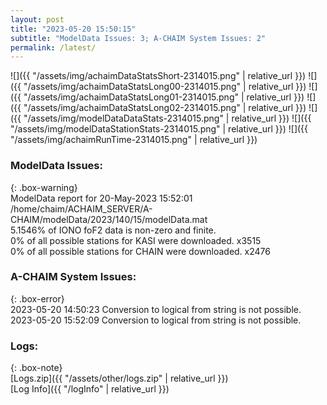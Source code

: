 ```yaml
---
layout: post
title: "2023-05-20 15:50:15"
subtitle: "ModelData Issues: 3; A-CHAIM System Issues: 2"
permalink: /latest/
---
```


![]({{ "/assets/img/achaimDataStatsShort-2314015.png" | relative_url }})
![]({{ "/assets/img/achaimDataStatsLong00-2314015.png" | relative_url }})
![]({{ "/assets/img/achaimDataStatsLong01-2314015.png" | relative_url }})
![]({{ "/assets/img/achaimDataStatsLong02-2314015.png" | relative_url }})
![]({{ "/assets/img/modelDataDataStats-2314015.png" | relative_url }})
![]({{ "/assets/img/modelDataStationStats-2314015.png" | relative_url }})
![]({{ "/assets/img/achaimRunTime-2314015.png" | relative_url }})


### ModelData Issues:  
  
{: .box-warning}  
 ModelData report for 20-May-2023 15:52:01   
 /home/chaim/ACHAIM_SERVER/A-CHAIM/modelData/2023/140/15/modelData.mat   
 5.1546% of IONO foF2 data is non-zero and finite.   
 0% of all possible stations for KASI were downloaded. x3515   
 0% of all possible stations for CHAIN were downloaded. x2476   
  
### A-CHAIM System Issues:  
  
{: .box-error}  
2023-05-20 14:50:23 Conversion to logical from string is not possible.  
2023-05-20 15:52:09 Conversion to logical from string is not possible.  

### Logs:  
  
{: .box-note}  
[Logs.zip]({{ "/assets/other/logs.zip" | relative_url }})  
[Log Info]({{ "/logInfo" | relative_url }})  
